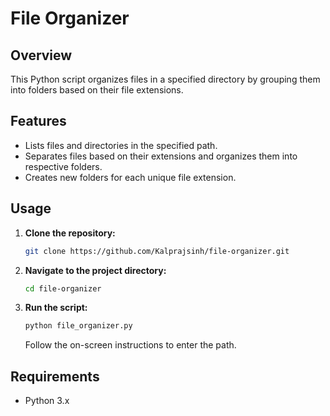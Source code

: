 # File Organizer

## Overview
This Python script organizes files in a specified directory by grouping them into folders based on their file extensions.

## Features
- Lists files and directories in the specified path.
- Separates files based on their extensions and organizes them into respective folders.
- Creates new folders for each unique file extension.

## Usage
1. **Clone the repository:**
    ```bash
    git clone https://github.com/Kalprajsinh/file-organizer.git
    ```
2. **Navigate to the project directory:**
    ```bash
    cd file-organizer
    ```
3. **Run the script:**
    ```bash
    python file_organizer.py
    ```
    Follow the on-screen instructions to enter the path.

## Requirements
- Python 3.x
